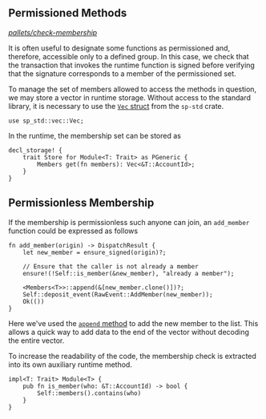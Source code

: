 ## Permissioned Methods
*[pallets/check-membership](https://github.com/substrate-developer-hub/recipes/tree/master/pallets/check-membership)*

It is often useful to designate some functions as permissioned and, therefore, accessible only to a defined group. In this case, we check that the transaction that invokes the runtime function is signed before verifying that the signature corresponds to a member of the permissioned set.

To manage the set of members allowed to access the methods in question, we may store a vector in runtime storage. Without access to the standard library, it is necessary to use the [`Vec` struct](https://substrate.dev/rustdocs/master/sp_std/vec/struct.Vec.html) from the `sp-std` crate.


```rust, ignore
use sp_std::vec::Vec;
```

In the runtime, the membership set can be stored as

```rust, ignore
decl_storage! {
	trait Store for Module<T: Trait> as PGeneric {
		Members get(fn members): Vec<&T::AccountId>;
	}
}
```

## Permissionless Membership

If the membership is permissionless such anyone can join, an `add_member` function could be expressed as follows

```rust, ignore
fn add_member(origin) -> DispatchResult {
	let new_member = ensure_signed(origin)?;

	// Ensure that the caller is not already a member
	ensure!(!Self::is_member(&new_member), "already a member");

	<Members<T>>::append(&[new_member.clone()])?;
	Self::deposit_event(RawEvent::AddMember(new_member));
	Ok(())
}
```

Here we've used the [`append` method](https://substrate.dev/rustdocs/master/frame_support/storage/trait.StorageValue.html#tymethod.append) to add the new member to the list. This allows a quick way to add data to the end of the vector without decoding the entire vector.

To increase the readability of the code, the membership check is extracted into its own auxiliary runtime method.

```rust, ignore
impl<T: Trait> Module<T> {
	pub fn is_member(who: &T::AccountId) -> bool {
		Self::members().contains(who)
	}
}
```
